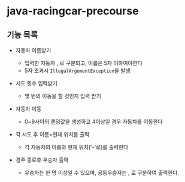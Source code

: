# java-racingcar-precourse

## 기능 목록
- 자동차 이름받기
  - 입력한 자동차 , 로 구분되고, 이름은 5자 이하여야한다 
  - 5자 초과시 `IllegalArgumentException`을 발생

- 시도 횟수 입력받기
  - 몇 번의 이동을 할 것인지 입력 받기

- 자동차 이동
  - 0~9사이의 랜덤값을 생성하고 4이상일 경우 자동차를 이동한다

- 각 시도 후 이름+현재 위치를 출력 
  - 각 자동차의 이름과 현재 위치('-'로)를 출력한다

- 경주 종료후 우승자 출력
  - 우승자는 한 명 이상일 수 있으며, 공동우승자는 , 로 구분하여 출력한다.







